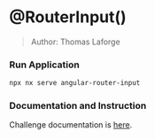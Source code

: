 # @RouterInput()

> Author: Thomas Laforge

### Run Application

```bash
npx nx serve angular-router-input
```

### Documentation and Instruction

Challenge documentation is [here](https://angular-challenges.vercel.app/challenges/angular/22-router-input/).
